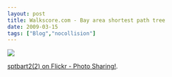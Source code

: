 ```yaml
---
layout: post
title: Walkscore.com - Bay area shortest path tree
date: 2009-03-15
tags: ["Blog","nocollision"]
---
```


[![](2730913756_024692c1f0.jpg?v=0)](http://www.flickr.com/photos/ewedistrict/2730913756/)

[sptbart2(2) on Flickr - Photo Sharing!](http://www.flickr.com/photos/ewedistrict/2730913756/).